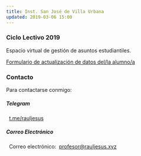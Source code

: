 ```yaml
---
title: Inst. San José de Villa Urbana
updated: 2019-03-06 15:00
---
```


### Ciclo Lectivo 2019
Espacio virtual de gestión de asuntos estudiantiles. 


<i class="fa fa-globe" aria-hidden="true"></i>  [Formulario de actualización de datos del/la alumno/a](https://forms.gle/dMAm9hmVcML9Vy1V8)<br />


### Contacto
Para contactarse conmigo:

##### Telegram
 <i class="fa fa-telegram" aria-hidden="true"></i>&nbsp;&nbsp;[t.me/rauljesus](https://t.me/rauljesus)

##### Correo Electrónico
<i class="fa fa-envelope" aria-hidden="true"></i>&nbsp;&nbsp;Correo electrónico:&nbsp;&nbsp;[profesor@rauljesus.xyz](profesor@rauljesus.xyz)


